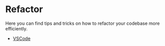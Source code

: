 # Refactor

Here you can find tips and tricks on how to refactor your codebase more efficiently.

- [VSCode](VSCode.md)
